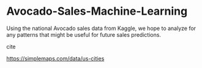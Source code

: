 # Avocado-Sales-Machine-Learning

Using the national Avocado sales data from Kaggle, we hope to analyze for any patterns that might be useful for future sales predictions. 

cite

https://simplemaps.com/data/us-cities
